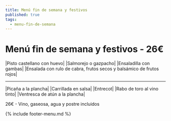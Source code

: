 ```yaml
---
title: Menú fin de semana y festivos
published: true
tags:
  - menu-fin-de-semana
---
```



# Menú fin de semana y festivos - 26€

|Pisto castellano con huevo|
|Salmorejo o gazpacho|
|Ensaladilla con gambas|
|Ensalada con rulo de cabra, frutos secos y balsámico de frutos rojos|

------

|Picaña a la plancha|
|Carrillada en salsa|
|Entrecot|
|Rabo de toro al vino tinto|
|Ventresca de atún a la plancha|

<!-- |Cordero asado|eligiendo este segundo plato se añade 10€ al menú, en total 34€| -->

26€ - Vino, gaseosa, agua y postre incluidos

{% include footer-menu.md %}
